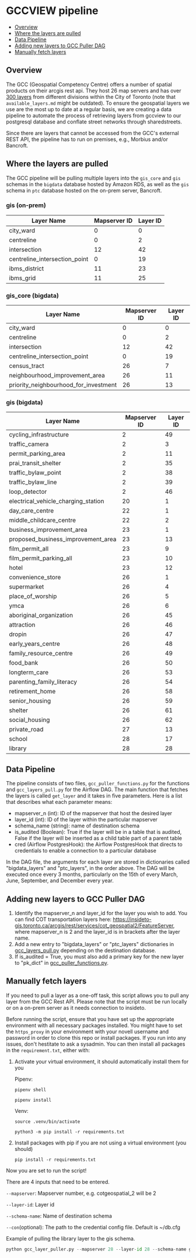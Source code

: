 # GCCVIEW pipeline
  * [Overview](#overview)
  * [Where the layers are pulled](#where-the-layers-are-pulled)
  * [Data Pipeline](#data-pipeline)
  * [Adding new layers to GCC Puller DAG](#adding-new-layers-to-gcc-puller-dag)
  * [Manually fetch layers](#manually-fetch-layers)

## Overview

The GCC (Geospatial Competency Centre) offers a number of spatial products on their arcgis rest api. They host 26 map servers and has over [300 layers](https://github.com/CityofToronto/bdit_data-sources/blob/gcc_view/gis/gccview/available_layers.md) from different divisions within the City of Toronto (note that `available_layers.md` might be outdated). To ensure the geospatial layers we use are the most up to date at a regular basis, we are creating a data pipeline to automate the process of retrieving layers from gccview to our postgresql database and conflate street networks through sharedstreets.

Since there are layers that cannot be accessed from the GCC's external REST API, the pipeline has to run on premises, e.g., Morbius and/or Bancroft.

## Where the layers are pulled

The GCC pipeline will be pulling multiple layers into the `gis_core` and `gis` schemas in the `bigdata` database hosted by Amazon RDS, as well as the `gis` schema in `ptc` database hosted on the on-prem server, Bancroft.

### gis (on-prem)

|Layer Name|Mapserver ID|Layer ID|
|-|-|-|
|city_ward|0|0|
|centreline|0|2|
|intersection|12|42|
|centreline_intersection_point|0|19|
|ibms_district|11|23|
|ibms_grid|11|25|

### gis_core (bigdata)

|Layer Name|Mapserver ID|Layer ID|
|-|-|-|
|city_ward|0|0|
|centreline|0|2|
|intersection|12|42|
|centreline_intersection_point|0|19|
|census_tract|26|7|
|neighbourhood_improvement_area|26|11|
|priority_neighbourhood_for_investment|26|13|

### gis (bigdata)

|Layer Name|Mapserver ID|Layer ID|
|-|-|-|
|cycling_infrastructure|2|49|
|traffic_camera|2|3|
|permit_parking_area|2|11|
|prai_transit_shelter|2|35|
|traffic_bylaw_point|2|38|
|traffic_bylaw_line|2|39|
|loop_detector|2|46|
|electrical_vehicle_charging_station|20|1|
|day_care_centre|22|1|
|middle_childcare_centre|22|2|
|business_improvement_area|23|1|
|proposed_business_improvement_area|23|13|
|film_permit_all|23|9|
|film_permit_parking_all|23|10|
|hotel|23|12|
|convenience_store|26|1|
|supermarket|26|4|
|place_of_worship|26|5|
|ymca|26|6|
|aboriginal_organization|26|45|
|attraction|26|46|
|dropin|26|47|
|early_years_centre|26|48|
|family_resource_centre|26|49|
|food_bank|26|50|
|longterm_care|26|53|
|parenting_family_literacy|26|54|
|retirement_home|26|58|
|senior_housing|26|59|
|shelter|26|61|
|social_housing|26|62|
|private_road|27|13|
|school|28|17|
|library|28|28|

## Data Pipeline

The pipeline consists of two files, `gcc_puller_functions.py` for the functions and `gcc_layers_pull.py` for the Airflow DAG. The main function that fetches the layers is called `get_layer` and it takes in five parameters. Here is a list that describes what each parameter means:

- mapserver_n (int): ID of the mapserver that host the desired layer
- layer_id (int): ID of the layer within the particular mapserver
- schema_name (string): name of destination schema
- is_audited (Boolean): True if the layer will be in a table that is audited, False if the layer will be inserted as a child table part of a parent table
- cred (Airflow PostgresHook): the Airflow PostgresHook that directs to credentials to enable a connection to a particular database

In the DAG file, the arguments for each layer are stored in dictionaries called "bigdata_layers" and "ptc_layers", in the order above. The DAG will be executed once every 3 months, particularly on the 15th of every March, June, September, and December every year.

## Adding new layers to GCC Puller DAG
1. Identify the mapserver_n and layer_id for the layer you wish to add. You can find COT transportation layers here: https://insideto-gis.toronto.ca/arcgis/rest/services/cot_geospatial2/FeatureServer, where mapserver_n is 2 and the layer_id is in brackets after the layer name.
2. Add a new entry to "bigdata_layers" or "ptc_layers" dictionaries in [gcc_layers_pull.py](/dags/gcc_layers_pull.py) depending on the destination database. 
3. If is_audited = True, you must also add a primary key for the new layer to "pk_dict" in [gcc_puller_functions.py](gcc_puller_functions.py).

## Manually fetch layers

If you need to pull a layer as a one-off task, this script allows you to pull any layer from the GCC Rest API. Please note that the script must be run locally or on a on-prem server as it needs connection to insideto.

Before running the script, ensure that you have set up the appropriate environment with all necessary packages installed. You might have to set the `https_proxy` in your environment with your novell username and password in order to clone this repo or install packages. If you run into any issues, don't hestitate to ask a sysadmin. You can then install all packages in the `requirement.txt`, either with:
1) Activate your virtual environment, it should automatically install them for you

    Pipenv:

    `pipenv shell`

    `pipenv install`

    Venv: 

    `source .venv/bin/activate`

    `python3 -m pip install -r requirements.txt`  
2) Install packages with pip if you are not using a virtual environment (you should) 
  
    `pip install -r requirements.txt`


Now you are set to run the script!

There are 4 inputs that need to be entered.

`--mapserver`: Mapserver number, e.g. cotgeospatial_2 will be 2

`--layer-id`: Layer id

`--schema-name`: Name of destination schema

`--con`(optional): The path to the credential config file. Default is ~/db.cfg

Example of pulling the library layer to the gis schema.


```python
python gcc_layer_puller.py --mapserver 28 --layer-id 28 --schema-name gis --con db.cfg
```
